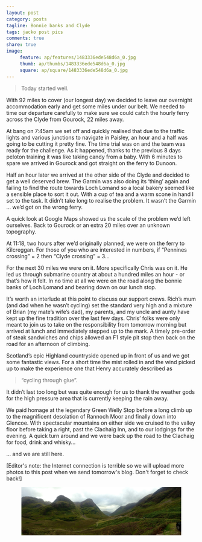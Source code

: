 ```yaml
---
layout: post
category: posts
tagline: Bonnie banks and Clyde
tags: jacko post pics
comments: true
share: true
image: 
     feature: ap/features/1483336ede548d6a_0.jpg
     thumb: ap/thumbs/1483336ede548d6a_0.jpg
     square: ap/square/1483336ede548d6a_0.jpg
---
```

> Today started well.

With 92 miles to cover (our longest day) we decided to leave our
overnight accommodation early and get some miles under our belt. We
needed to time our departure carefully to make sure we could catch the
hourly ferry across the Clyde from Gourock, 22 miles away.

At bang on 7:45am we set off and quickly realised that due to the
traffic lights and various junctions to navigate in Paisley, an hour
and a half was going to be cutting it pretty fine. The time trial was
on and the team was ready for the challenge. As it happened, thanks to
the previous 8 days peloton training it was like taking candy from a
baby. With 6 minutes to spare we arrived in Gourock and got straight
on the ferry to Dunoon.

Half an hour later we arrived at the other side of the Clyde and
decided to get a well deserved brew. The Garmin was also doing its
‘thing’ again and failing to find the route towards Loch Lomand so a
local bakery seemed like a sensible place to sort it out. With a cup
of tea and a warm scone in hand I set to the task. It didn’t take long
to realise the problem. It wasn’t the Garmin … we’d got on the wrong
ferry.

A quick look at Google Maps showed us the scale of the problem we’d
left ourselves. Back to Gourock or an extra 20 miles over an unknown
topography.

At 11:18, two hours after we’d originally planned, we were on the
ferry to Kilcreggan. For those of you who are interested in numbers,
if “Pennines crossing” = 2 then “Clyde crossing” = 3…

For the next 30 miles we were on it. More specifically Chris was on
it. He led us through submarine country at about a hundred miles an
hour - or that’s how it felt. In no time at all we were on the road
along the bonnie banks of Loch Lomand and bearing down on our lunch
stop.

It’s worth an interlude at this point to discuss our support crews.
Rich’s mum (and dad when he wasn’t cycling) set the standard very high
and a mixture of Brian (my mate’s wife’s dad), my parents, and my
uncle and aunty have kept up the fine tradition over the last few
days. Chris’ folks were only meant to join us to take on the
responsibility from tomorrow morning but arrived at lunch and
immediately stepped up to the mark. A timely pre-order of steak
sandwiches and chips allowed an F1 style pit stop then back on the
road for an afternoon of climbing.

Scotland’s epic Highland countryside opened up in front of us and we
got some fantastic views. For a short time the mist rolled in and the
wind picked up to make the experience one that Henry accurately
described as

> “cycling through glue”.

It didn’t last too long but was quite enough for us to thank the
weather gods for the high pressure area that is currently keeping the
rain away.

We paid homage at the legendary Green Welly Stop before a long climb
up to the magnificent desolation of Rannoch Moor and finally down into
Glencoe. With spectacular mountains on either side we cruised to the
valley floor before taking a right, past the Clachaig Inn, and to our
lodgings for the evening. A quick turn around and we were back up the
road to the Clachaig for food, drink and whisky…

… and we are still here.


[Editor's note: the Internet connection is terrible so we will upload
more photos to this post when we send tomorrow's blog. Don't forget to
check back!]
<figure class="">
<a href="/images/ap/standard/1483336ede548d6a_0.jpg">
<img src="/images/ap/standard/1483336ede548d6a_0.jpg">
</a></figure>
